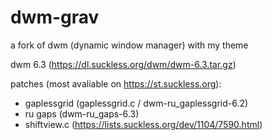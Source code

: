 # dwm-grav
a fork of dwm (dynamic window manager) with my theme

dwm 6.3 (https://dl.suckless.org/dwm/dwm-6.3.tar.gz)

patches (most avaliable on https://st.suckless.org):

- gaplessgrid (gaplessgrid.c / dwm-ru_gaplessgrid-6.2)
- ru gaps     (dwm-ru_gaps-6.3)
- shiftview.c (https://lists.suckless.org/dev/1104/7590.html)
